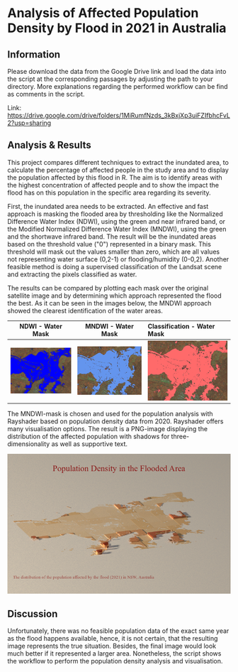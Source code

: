 # Analysis of Affected Population Density by Flood in 2021 in Australia

## Information
Please download the data from the Google Drive link and load the data into the script at the corresponding passages by adjusting the path to your directory. More explanations regarding the performed workflow can be find as comments in the script.

Link: https://drive.google.com/drive/folders/1MiRumfNzds_3kBxjXp3uiFZIfbhcFvL2?usp=sharing

## Analysis & Results
This project compares different techniques to extract the inundated area, to calculate the percentage of affected people in the study area and to display the population affected by this flood in R. The aim is to identify areas with the highest concentration of affected people and to show the impact the flood has on this population in the specific area regarding its severity.

First, the inundated area needs to be extracted. An effective and fast approach is masking the flooded area by thresholding like the Normalized Difference Water Index (NDWI), using the green and near infrared band, or the Modified Normalized Difference Water Index (MNDWI), using the green and the shortwave infrared band. The result will be the inundated areas based on the threshold value ("0") represented in a binary mask. This threshold will mask out the values smaller than zero, which are all values not representing water surface (0,2-1) or flooding/humidity (0-0,2). Another feasible method is doing a supervised classification of the Landsat scene and extracting the pixels classified as water. 

The results can be compared by plotting each mask over the original satellite image and by determining which approach represented the flood the best. As it can be seen in the images below, the MNDWI approach showed the clearest identification of the water areas.


|       NDWI - Water Mask        |       MNDWI - Water Mask       |    Classification - Water Mask    |
|:------------------------------:|:------------------------------:|:----------------------------------|
|  ![mas](Figures/NdwiMask.png)  |  ![maskmw](Figures/Mask.png)   |  ![mask](Figures/ClassiMask.png)  |


The MNDWI-mask is chosen and used for the population analysis with Rayshader based on population density data from 2020. Rayshader offers many visualisation options. The result is a PNG-image displaying the distribution of the affected population with shadows for three-dimensionality as well as supportive text. 

![image_git](Figures/image_git.png)

## Discussion
Unfortunately, there was no feasible population data of the exact same year as the flood happens available, hence, it is not certain, that the resulting image represents the true situation. Besides, the final image would look much better if it represented a larger area.
Nonetheless, the script shows the workflow to perform the population density analysis and visualisation. 
